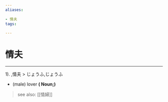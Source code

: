 ```yaml
---
aliases:
    
- 情夫
tags:
    
---
```


# 情夫
---
1).
,情夫 > じょうふ,じょうふ

- (male) lover
**( Noun;)**
> see also:  [[情婦]]
            